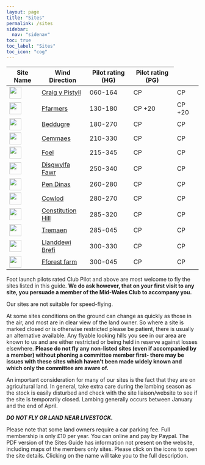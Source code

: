 ```yaml
---
layout: page
title: "Sites"
permalink: /sites
sidebar:
  nav: "sidenav"
toc: true
toc_label: "Sites"
toc_icon: "cog"
---
```

 <table>   <thead><tr><th>Site Name</th><th>Wind Direction</th><th>Pilot rating (HG)</th><th>Pilot rating (PG)</th>
  </tr>
  </thead>
  <tbody>
<tr class="odd views-row-first"><td><img alt="" height="31" src="https://www.flymidwales.org.uk/sites/flymidwales.org.uk/files/rose/rose-31-56.25-168.75.png" width="31"></td>
<td>
<a href="/node/12">Craig y Pistyll</a></td><td>060-164</td><td>CP</td><td>CP</td>
  </tr>
<tr class="even"><td>
<img alt="" height="31" src="https://www.flymidwales.org.uk/sites/flymidwales.org.uk/files/rose/rose-31-135.00-180.00.png" width="31"></td><td>
<a href="/node/13">Ffarmers</a></td><td>
130-180</td><td>
CP +20</td><td>
CP +20</td>
  </tr>
<tr class="odd"><td>
<img alt="" height="31" src="https://www.flymidwales.org.uk/sites/flymidwales.org.uk/files/rose/rose-31-180.00-270.00.png" width="31"></td><td>
<a href="/node/140">Beddugre</a></td><td>
180-270</td><td>
CP</td><td>
CP</td>
  </tr>
<tr class="even"><td>
<img alt="" height="31" src="https://www.flymidwales.org.uk/sites/flymidwales.org.uk/files/rose/rose-31-213.75-326.25.png" width="31"></td><td>
<a href="/node/16">Cemmaes</a></td><td>
210-330</td><td>
CP</td><td>
CP</td>
  </tr>
<tr class="odd"><td>
<img alt="" height="31" src="https://www.flymidwales.org.uk/sites/flymidwales.org.uk/files/rose/rose-31-213.75-348.75.png" width="31"></td><td>
<a href="/node/143">Foel</a></td><td>
215-345</td><td>
CP</td><td>
CP</td>
  </tr>
<tr class="even"><td>
<img alt="" height="31" src="https://www.flymidwales.org.uk/sites/flymidwales.org.uk/files/rose/rose-31-247.50-337.50.png" width="31"></td><td>
<a href="/node/4">Disgwylfa Fawr</a></td><td>
250-340</td><td>
CP</td><td>
CP</td>
  </tr>
<tr class="odd"><td>
<img alt="" height="31" src="https://www.flymidwales.org.uk/sites/flymidwales.org.uk/files/rose/rose-31-258.75-281.25.png" width="31"></td><td>
<a href="/node/17">Pen Dinas</a></td><td>
260-280</td><td>
CP</td><td>
CP</td>
  </tr>
<tr class="even"><td>
<img alt="" height="31" src="https://www.flymidwales.org.uk/sites/flymidwales.org.uk/files/rose/rose-31-281.25-270.00.png" width="31"></td><td>
<a href="/node/141">Cowlod</a></td><td>
280-270</td><td>
CP</td><td>
CP</td>
  </tr>
<tr class="odd"><td>
<img alt="" height="31" src="https://www.flymidwales.org.uk/sites/flymidwales.org.uk/files/rose/rose-31-281.25-315.00.png" width="31"></td><td>
<a href="/node/18">Constitution Hill</a></td><td>
285-320</td><td>
CP</td><td>
CP</td>
  </tr>
<tr class="even"><td>
<img alt="" height="31" src="https://www.flymidwales.org.uk/sites/flymidwales.org.uk/files/rose/rose-31-281.25-45.00.png" width="31"></td><td>
<a href="/node/144">Tremaen</a></td><td>
285-045</td><td>
CP</td><td>
CP</td>
  </tr>
<tr class="odd"><td>
<img alt="" height="31" src="https://www.flymidwales.org.uk/sites/flymidwales.org.uk/files/rose/rose-31-303.75-326.25.png" width="31"></td><td>
<a href="/node/1">Llanddewi Brefi</a></td><td>
300-330</td><td>
CP</td><td>
CP</td>
  </tr>
<tr><td>
<img alt="" height="31" src="https://www.flymidwales.org.uk/sites/flymidwales.org.uk/files/rose/rose-31-303.75-45.00.png" width="31"></td><td>
<a href="/node/142">Fforest farm</a></td><td>
300-045</td><td>
CP</td><td>
CP</td>
</tbody>
</table>

<p>Foot launch pilots rated Club Pilot and above are most welcome to fly the sites listed in this guide. <strong>We do ask however, that on your first visit to any site, you persuade a member of the Mid-Wales Club to accompany you.</strong></p>
<p>Our sites are not suitable for speed-flying.</p>
<p>At some sites conditions on the ground can change as quickly as those in the air, and most are in clear view of the land owner. So where a site is marked closed or is otherwise restricted please be patient, there is usually an alternative available. Any flyable looking hills you see in our area are known to us and are either restricted or being held in reserve against losses elsewhere. <strong>Please do not fly any non-listed sites (even if accompanied by a member) without phoning a committee member first- there may be issues with these sites which haven't been made widely known and which only the committee are aware of.</strong></p>
<p>An important consideration for many of our sites is the fact that they are on agricultural land. In general, take extra care during the lambing season as the stock is easily disturbed and check with the site liaison/website to see if the site is temporarily closed. Lambing generally occurs between January and the end of April.</p>
<p><em><strong>DO NOT FLY OR LAND NEAR LIVESTOCK.</strong></em></p>
<p>Please note that some land owners require a car parking fee. Full membership is only £10 per year. You can  online and pay by Paypal. The PDF version of the Sites Guide has information not present on the website, including maps of the members only sites. Please click on the icons to open the site details. Clicking on the name will take you to the full description.</p>
